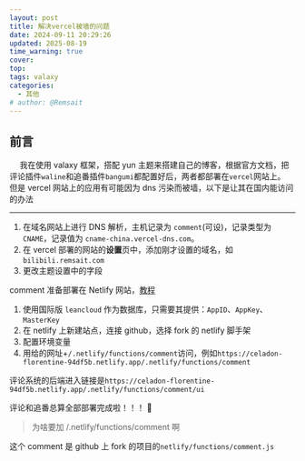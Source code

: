 ```yaml
---
layout: post
title: 解决vercel被墙的问题
date: 2024-09-11 20:29:26
updated: 2025-08-19
time_warning: true
cover: 
top: 
tags: valaxy
categories: 
  - 其他
# author: @Remsait
---
```

## 前言
&emsp; 我在使用 valaxy 框架，搭配 yun 主题来搭建自己的博客，根据官方文档，把评论插件`waline`和追番插件`bangumi`都配置好后，两者都部署在`vercel`网站上。
&emsp; 但是 vercel 网站上的应用有可能因为 dns 污染而被墙，以下是让其在国内能访问的办法  

<!-- more -->

---

1. 在域名网站上进行 DNS 解析，主机记录为 `comment`(可设)，记录类型为 `CNAME`，记录值为 `cname-china.vercel-dns.com`。
2. 在 vercel 部署的网站的**设置**页中，添加刚才设置的域名，如 `bilibili.remsait.com`
3. 更改主题设置中的字段

  

comment 准备部署在 Netlify 网站，[教程](https://waline.js.org/guide/deploy/netlify.html)  
1. 使用国际版 `leancloud` 作为数据库，只需要其提供：`AppID`、`AppKey`、`MasterKey`
2. 在 netlify 上新建站点，连接 github，选择 fork 的 netlify 脚手架
3. 配置环境变量
4. 用给的网址+`/.netlify/functions/comment`访问，例如`https://celadon-florentine-94df5b.netlify.app/.netlify/functions/comment`  

评论系统的后端进入链接是`https://celadon-florentine-94df5b.netlify.app/.netlify/functions/comment/ui`  

评论和追番总算全部部署完成啦！！！  👏  

> 为啥要加   /.netlify/functions/comment  啊  
> 

这个 comment 是 github 上 fork 的项目的`netlify/functions/comment.js`  



